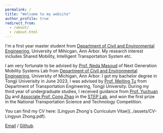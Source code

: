 ```yaml
---
permalink: /
title: "Welcome to my website"
author_profile: true
redirect_from: 
  - /about/
  - /about.html
---
```


I'm a first year master student from [Department of Civil and Environmental Engineering](https://cee.engin.umich.edu/), University of Mihicgan, Ann Arbor. My research interest includes Shared Mobility, Intelligent Transportation System etc.

I am very fortunate to be advised by [Prof. Neda Masoud](https://cee.engin.umich.edu/people/masoud-neda/) of Next Generation Mobility Systems Lab from [Department of Civil and Environmental Engineering](https://websites.umich.edu/~nmasoud/), University of Michigan, Ann Arbor. I got my bachelor degree in Tongji Univerisity in June 2023, I was advised by [Prof. Meiting Tu](https://tjjt.tongji.edu.cn/info/2901/9429.htm) from Department of Transportation Engineering, Tongji University. During my third year of undergraduate studies, I received guidance from [Prof. Yuchuan Du](https://scholar.google.com/citations?user=TT_mwBsAAAAJ&hl=zh-CN) and [Associate Prof. Cong Zhao](https://www.researchgate.net/profile/Cong-Zhao-2) in the [STEP Lab](https://steps.tongji.edu.cn/main.htm), and won the first prize in the National Transportation Science and Technology Competition.

You can find my CV here: [Lingyun Zhong's Curriculum Vitae](../assets/CV-Lingyun Zhong.pdf).

[Email](lingyunz@umich.edu) / [Github](https://github.com/zhongly1021).
